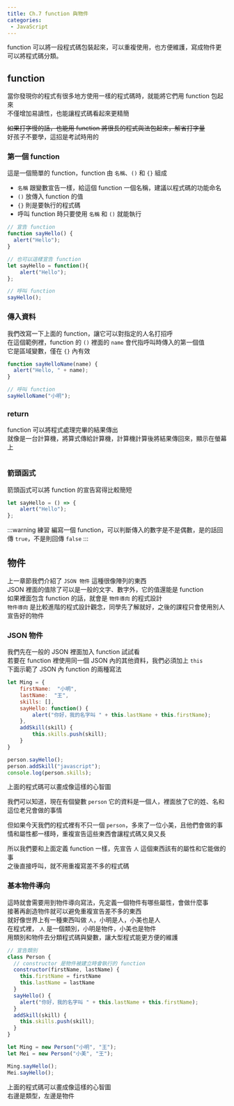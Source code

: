 ```yaml
--- 
title: Ch.7 function 與物件
categories:
 - JavaScript
---
```


function 可以將一段程式碼包裝起來，可以重複使用，也方便維護，寫成物件更可以將程式碼分類。  
<!-- more -->
## function
當你發現你的程式有很多地方使用一樣的程式碼時，就能將它們用 function 包起來  
不僅增加易讀性，也能讓程式碼看起來更精簡  

~~如果打字慢的話，也能用 function 將很長的程式與法包起來，解省打字量~~  
好孩子不要學，這招是考試時用的  

### 第一個 function
這是一個簡單的 function，function 由 `名稱`、`()` 和 `{}` 組成  

- `名稱` 跟變數宣告一樣，給這個 function 一個名稱，建議以程式碼的功能命名
- `()` 放傳入 function 的值
- `{}` 則是要執行的程式碼
- 呼叫 function 時只要使用 `名稱` 和 `()` 就能執行

```js
// 宣告 function
function sayHello() {
  alert("Hello");
}

// 也可以這樣宣告 function
let sayHello = function(){
    alert("Hello");
};

// 呼叫 function
sayHello();
```

### 傳入資料
我們改寫一下上面的 function，讓它可以對指定的人名打招呼  
在這個範例裡，function 的 `()` 裡面的 `name` 會代指呼叫時傳入的第一個值  
它是區域變數，僅在 `{}` 內有效  

```js
function sayHelloName(name) {
  alert("Hello, " + name);
}

// 呼叫 function
sayHelloName("小明");
```

### return
function 可以將程式處理完畢的結果傳出  
就像是一台計算機，將算式傳給計算機，計算機計算後將結果傳回來，顯示在螢幕上  

```js
```

### 箭頭函式
箭頭函式可以將 function 的宣告寫得比較簡短  
```js
let sayHello = () => {
    alert("Hello");
};

```

:::warning 練習
編寫一個 function，可以判斷傳入的數字是不是偶數，是的話回傳 `true`，不是則回傳 `false`
:::

## 物件
上一章節我們介紹了 `JSON 物件` 這種很像陣列的東西  
JSON 裡面的值除了可以是一般的文字、數字外，它的值還能是 function  
如果裡面包含 function 的話，就會是 `物件導向` 的程式設計  
`物件導向` 是比較進階的程式設計觀念，同學先了解就好，之後的課程只會使用別人宣告好的物件  

### JSON 物件
我們先在一般的 JSON 裡面加入 function 試試看  
若要在 function 裡使用同一個 JSON 內的其他資料，我們必須加上 `this`  
下面示範了 JSON 內 function 的兩種寫法  

```js
let Ming = {
    firstName:  "小明",
    lastName:  "王",
    skills: [],
    sayHello: function() {
        alert("你好，我的名字叫 " + this.lastName + this.firstName);
    },
    addSkill(skill) {
        this.skills.push(skill);
    }
}

person.sayHello();
person.addSkill("javascript");
console.log(person.skills);
```

上面的程式碼可以畫成像這樣的心智圖  
<Mindmap :mindData="{
  options: {
    container:'mind1',
    theme:'primary',
    editable: false
  },
  mind: {
    meta:{
        name:'mind1',
        author:'',
        version:'',
    },
    format:'node_array',
    data:[
      {id:'root', isroot:true, topic:'person', 'background-color': 'orange'},
      {id:'sub1', parentid:'root', topic:'姓'},
      {id:'sub2', parentid:'root', topic:'名'},
      {id:'sub3', parentid:'root', topic:'sayHello', 'background-color': 'lightseagreen'},
      {id:'sub4', parentid:'root', topic:'addSkill', 'background-color': 'lightseagreen'},
    ]
  }
}
" />

我們可以知道，現在有個變數 `person` 它的資料是一個人，裡面放了它的姓、名和這位老兄會做的事情  
   
但如果今天我們的程式裡有不只一個 `person`，多來了一位小美，且他們會做的事情和屬性都一樣時，重複宣告這些東西會讓程式碼又臭又長  
   
所以我們要和上面定義 function 一樣，先宣告 `人` 這個東西該有的屬性和它能做的事  
之後直接呼叫，就不用重複寫差不多的程式碼  

### 基本物件導向
這時就會需要用到物件導向寫法，先定義一個物件有哪些屬性，會做什麼事  
接著再創造物件就可以避免重複宣告差不多的東西  
就好像世界上有一種東西叫做 `人`，小明是人，小美也是人  
在程式裡， `人` 是一個類別，小明是物件，小美也是物件  
用類別和物件去分類程式碼與變數，讓大型程式能更方便的維護  

```js
// 宣告類別
class Person {
  // constructor 是物件被建立時會執行的 function
  constructor(firstName, lastName) {
    this.firstName = firstName
    this.lastName = lastName
  }
  sayHello() {
    alert("你好，我的名字叫 " + this.lastName + this.firstName);
  }
  addSkill(skill) {
    this.skills.push(skill);
  }
}

let Ming = new Person("小明", "王");
let Mei = new Person("小美", "王");

Ming.sayHello();
Mei.sayHello();
```

上面的程式碼可以畫成像這樣的心智圖  
右邊是類型，左邊是物件  

<Mindmap :mindData="{
  options: {
    container:'mind2',
    theme:'primary',
    editable: false
  },
  mind: {
    meta:{
        name:'mind2',
        author:'',
        version:'',
    },
    format:'node_array',
    data:[
      {id:'root', isroot:true, topic:'person', 'background-color': 'orange'},
      {id:'sub1', parentid:'root', direction: 'right', topic:'姓'},
      {id:'sub2', parentid:'root', direction: 'right', topic:'名'},
      {id:'sub3', parentid:'root', direction: 'right', topic:'sayHello', 'background-color': 'lightseagreen'},
      {id:'sub4', parentid:'root', direction: 'right', topic:'addSkill', 'background-color': 'lightseagreen'},
      {id:'Ming', parentid:'root', direction: 'left', topic:'Ming', 'background-color': 'purple'},
      {id:'Mei', parentid:'root', direction: 'left', topic:'Mei', 'background-color': 'purple'},
    ]
  }
}
" />
